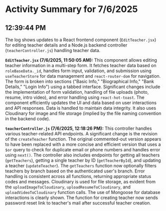 # Activity Summary for 7/6/2025

## 12:39:44 PM
The log shows updates to a React frontend component (`EditTeacher.jsx`) for editing teacher details and a Node.js backend controller (`teacherController.js`) handling teacher data.

**`EditTeacher.jsx` (7/6/2025, 11:50:05 AM):** This component allows editing teacher information in a multi-step form.  It fetches teacher data based on `roleBaseData._id`, handles form input, validation, and submission using `useTeacherStore` for data management and `react-router-dom` for navigation.  The form is broken into sections ("Basic Info," "Biographical Info," "Bank Details," "Login Info") using a tabbed interface. Significant changes include the implementation of form validation,  handling of file uploads (photo, resume, intro video), and error handling using `react-hot-toast`.  The component efficiently updates the UI and data based on user interactions and API responses.  Data is handled to maintain data integrity.  It also uses Cloudinary for image and file storage (implied by the file naming convention in the backend code).

**`teacherController.js` (7/6/2025, 12:18:26 PM):**  This controller handles various teacher-related API endpoints.  A significant change is the revision of the `createTeacher` function. The original commented-out version appears to have been replaced with a more concise and efficient version that uses a `$or` query to check for duplicate email or phone numbers and handles error using `next()`. The controller also includes endpoints for getting all teachers (`getTeachers`), getting a single teacher by ID (`getTeacherById`), and updating a teacher (`updateTeacher`). The `getTeachers` function now optionally filters teachers by branch based on the authenticated user's branch.  Error handling is consistent across all functions, returning appropriate status codes and messages.  Cloudinary is used for file storage, as evident from the `uploadImageToCloudinary`, `uploadResumeToCloudinary`, and `uploadVideoToCloudinary` function calls.  The use of Mongoose for database interactions is clearly shown. The function for creating teacher now sends password reset link to teacher's mail after successful teacher creation.
